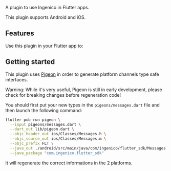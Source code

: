 A plugin to use Ingenico in Flutter apps.

This plugin supports Android and iOS.

## Features

Use this plugin in your Flutter app to:

## Getting started

This plugin uses [Pigeon](https://pub.dev/packages/pigeon) in order to generate platform channels type safe interfaces.

Warning: While it's very useful, Pigeon is still in early development, please check for breaking changes before regeneration code!

You should first put your new types in the `pigeons/messages.dart` file and then launch the following command:

```bash
flutter pub run pigeon \
  --input pigeons/messages.dart \
  --dart_out lib/pigeon.dart \
  --objc_header_out ios/Classes/Messages.h \
  --objc_source_out ios/Classes/Messages.m \
  --objc_prefix FLT \
  --java_out ./android/src/main/java/com/ingenico/flutter_sdk/Messages.java \
  --java_package "com.ingenico.flutter_sdk"
```

It will regenerate the correct informations in the 2 platforms.
